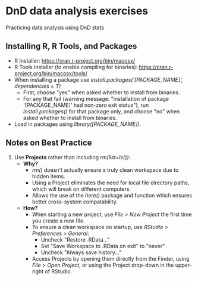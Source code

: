 # DnD data analysis exercises
Practicing data analysis using DnD stats

## Installing R, R Tools, and Packages

* R Installer: https://cran.r-project.org/bin/macosx/
* R Tools Installer (to enable compiling for binaries): https://cran.r-project.org/bin/macosx/tools/
* When installing a package use _install.packages('[PACKAGE_NAME]', dependencies = T)_
  * First, choose "yes" when asked whether to install from binaries.
  * For any that fail (warning message: "installation of package '[PACKAGE_NAME]' had non-zero exit status"), run _install.packages()_ for that package only, and choose "no" when asked whether to install from binaries.
* Load in packages using _library([PACKAGE_NAME])_.

## Notes on Best Practice

1. Use **Projects** rather than including _rm(list=ls())_: 
   * **Why?** 
     * _rm()_ doesn't actually ensure a truly clean workspace due to hidden items.
     * Using a Project eliminates the need for local file directory paths, which will break on different computers.
     * Allows the use of the _here()_ package and function which ensures better cross-system compatability.
   * **How?**
     * When starting a new project, use _File > New Project_ the first time you create a new file.
     * To ensure a clean workspace on startup, use _RStudio > Preferences > General_:
       * Uncheck "Restore .RData..."
       * Set "Save Workspace to .RData on exit" to "never"
       * Uncheck "Always save history..."
     * Access Projects by opening them directly from the Finder, using _File > Open Project_, or using the Project drop-down in the upper-right of RStudio.
